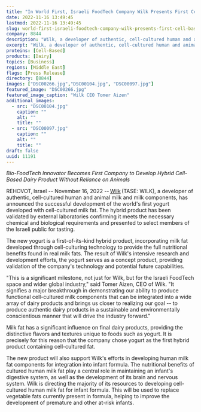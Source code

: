 ```yaml
---
title: "In World First, Israeli FoodTech Company Wilk Presents First Cell-based Yogurt Produced with Cultured Milk Fat"
date: 2022-11-16 13:49:45
lastmod: 2022-11-16 13:49:45
slug: world-first-israeli-foodtech-company-wilk-presents-first-cell-based-yogurt-produced
company: 8844
description: "Wilk, a developer of authentic, cell-cultured human and animal milk and milk components, has announced the successful development of the world’s first yogurt developed with cell-cultured milk fat."
excerpt: "Wilk, a developer of authentic, cell-cultured human and animal milk and milk components, has announced the successful development of the world’s first yogurt developed with cell-cultured milk fat."
proteins: [Cell-Based]
products: [Dairy]
topics: [Business]
regions: [Middle East]
flags: [Press Release]
directory: [8844]
images: ["DSC00266.jpg","DSC00104.jpg", "DSC00097.jpg"]
featured_image: "DSC00266.jpg"
featured_image_caption: "Wilk CEO Tomer Aizen"
additional_images:
  - src: "DSC00104.jpg"
    caption: ""
    alt: ""
    title: ""
  - src: "DSC00097.jpg"
    caption: ""
    alt: ""
    title: ""
draft: false
uuid: 11191
---
```

*Bio-FoodTech Innovator Becomes First Company to Develop Hybrid
Cell-Based Dairy Product Without Reliance on Animals*

REHOVOT, Israel -- November 16, 2022
-- [Wilk](https://wilkismilk.com/) (TASE: WILK), a developer of
authentic, cell-cultured human and animal milk and milk components, has
announced the successful development of the world's first yogurt
developed with cell-cultured milk fat. The hybrid product has been
validated by external laboratories confirming it meets the necessary
chemical and biological requirements and presented to select members of
the Israeli public for tasting.

The new yogurt is a first-of-its-kind hybrid product, incorporating milk
fat developed through cell-culturing technology to provide the full
nutritional benefits found in real milk fats. The result of Wilk\'s
intensive research and development efforts, the yogurt serves as a
concept product, providing validation of the company's technology and
potential future capabilities.

"This is a significant milestone, not just for Wilk, but for the Israeli
FoodTech space and wider global industry," said Tomer Aizen, CEO of
Wilk. "It signifies a major breakthrough in demonstrating our ability to
produce functional cell-cultured milk components that can be integrated
into a wide array of dairy products and brings us closer to realizing
our goal -- to produce authentic dairy products in a sustainable and
environmentally conscientious manner that will drive the industry
forward."

Milk fat has a significant influence on final dairy products, providing
the distinctive flavors and textures unique to foods such as yogurt. It
is precisely for this reason that the company chose yogurt as the first
hybrid product containing cell-cultured fat.

The new product will also support Wilk's efforts in developing human
milk fat components for integration into infant formula. The nutritional
benefits of cultured human milk fat play a central role in maintaining
an infant's digestive system, as well as the development of its brain
and nervous system. Wilk is directing the majority of its resources to
developing cell-cultured human milk fat for infant formula. This will be
used to replace vegetable fats currently present in formula, helping to
improve the development of premature and other at-risk infants.
